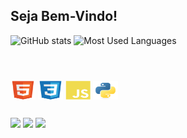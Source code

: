 ## Seja Bem-Vindo!
<div>
  <img  height="165" src="https://github-readme-stats.vercel.app/api?username=VitinSantos&theme=midnight-purple&show_icons=true" alt="GitHub stats">
  <img  height="165" src="https://github-readme-stats-git-masterrstaa-rickstaa.vercel.app/api/top-langs/?username=VitinSantos&layout=compact&hide_title=false&count_private=true&langs_count=4&show_icons=true&count_private=true&theme=midnight-purple" alt="Most Used Languages">
</div>

#

<div style="display: inline_block"><br>  
  <img align="center" alt="Vitin-HTML" height="30" width="40" src="https://raw.githubusercontent.com/devicons/devicon/master/icons/html5/html5-original.svg">
  <img align="center" alt="Vitin-CSS" height="30" width="40" src="https://raw.githubusercontent.com/devicons/devicon/master/icons/css3/css3-original.svg">
  <img align="center" alt="Vitin-Js" height="30" width="40" src="https://raw.githubusercontent.com/devicons/devicon/master/icons/javascript/javascript-plain.svg">
  <img align="center" alt="Vitin-Python" height="30" width="40" src="https://raw.githubusercontent.com/devicons/devicon/master/icons/python/python-original.svg">
</div>
  
##

<div> 
  <a href="https://instagram.com/07_Vitin" target="_blank"><img src="https://img.shields.io/badge/-Instagram-%23E4405F?style=for-the-badge&logo=instagram&logoColor=white" target="_blank"></a>
  <a href = "mailto:Vitinsantosviana2007@icloud.com"><img src="https://img.shields.io/badge/-Gmail-%23333?style=for-the-badge&logo=gmail&logoColor=white" target="_blank"></a>
  <a href="https://www.linkedin.com/in/victor-santos-viana-190387262/" target="_blank"><img src="https://img.shields.io/badge/-LinkedIn-%230077B5?style=for-the-badge&logo=linkedin&logoColor=white" target="_blank"></a> 
</div>
